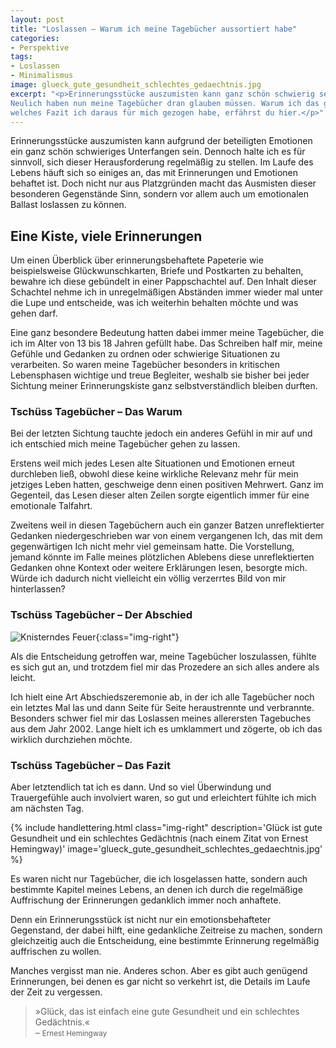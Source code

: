 ```yaml
---
layout: post
title: "Loslassen – Warum ich meine Tagebücher aussortiert habe"
categories:
- Perspektive
tags:
- Loslassen
- Minimalismus
image: glueck_gute_gesundheit_schlechtes_gedaechtnis.jpg
excerpt: "<p>Erinnerungsstücke auszumisten kann ganz schön schwierig sein.
Neulich haben nun meine Tagebücher dran glauben müssen. Warum ich das getan und
welches Fazit ich daraus für mich gezogen habe, erfährst du hier.</p>"
---
```


Erinnerungsstücke auszumisten kann aufgrund der beteiligten Emotionen ein ganz
schön schwieriges Unterfangen sein. Dennoch halte ich es für sinnvoll, sich
dieser Herausforderung regelmäßig zu stellen. Im Laufe des Lebens häuft sich so
einiges an, das mit Erinnerungen und Emotionen behaftet ist. Doch nicht nur aus
Platzgründen macht das Ausmisten dieser besonderen Gegenstände Sinn, sondern vor
allem auch um emotionalen Ballast loslassen zu können.

## Eine Kiste, viele Erinnerungen

Um einen Überblick über erinnerungsbehaftete Papeterie wie beispielsweise
Glückwunschkarten, Briefe und Postkarten zu behalten, bewahre ich diese
gebündelt in einer Pappschachtel auf. Den Inhalt dieser Schachtel nehme ich in
unregelmäßigen Abständen immer wieder mal unter die Lupe und entscheide, was ich
weiterhin behalten möchte und was gehen darf.

Eine ganz besondere Bedeutung hatten dabei immer meine Tagebücher, die ich im
Alter von 13 bis 18 Jahren gefüllt habe. Das Schreiben half mir, meine Gefühle
und Gedanken zu ordnen oder schwierige Situationen zu verarbeiten. So waren
meine Tagebücher besonders in kritischen Lebensphasen wichtige und treue
Begleiter, weshalb sie bisher bei jeder Sichtung meiner Erinnerungskiste ganz
selbstverständlich bleiben durften.

### Tschüss Tagebücher – Das Warum

Bei der letzten Sichtung tauchte jedoch ein anderes Gefühl in mir auf und ich
entschied mich meine Tagebücher gehen zu lassen.

Erstens weil mich jedes Lesen alte Situationen und Emotionen erneut durchleben
ließ, obwohl diese keine wirkliche Relevanz mehr für mein jetziges Leben hatten,
geschweige denn einen positiven Mehrwert. Ganz im Gegenteil, das Lesen dieser
alten Zeilen sorgte eigentlich immer für eine emotionale Talfahrt.

Zweitens weil in diesen Tagebüchern auch ein ganzer Batzen unreflektierter
Gedanken niedergeschrieben war von einem vergangenen Ich, das mit dem
gegenwärtigen Ich nicht mehr viel gemeinsam hatte. Die Vorstellung, jemand
könnte im Falle meines plötzlichen Ablebens diese unreflektierten Gedanken ohne
Kontext oder weitere Erklärungen lesen, besorgte mich. Würde ich dadurch nicht
vielleicht ein völlig verzerrtes Bild von mir hinterlassen?

### Tschüss Tagebücher – Der Abschied

![Knisterndes Feuer]({{site.baseurl}}/assets/img/posts/feuer.jpg){:class="img-right"}

Als die Entscheidung getroffen war, meine Tagebücher loszulassen, fühlte es sich
gut an, und trotzdem fiel mir das Prozedere an sich alles andere als leicht.

Ich hielt eine Art Abschiedszeremonie ab, in der ich alle Tagebücher noch ein
letztes Mal las und dann Seite für Seite heraustrennte und verbrannte. Besonders
schwer fiel mir das Loslassen meines allerersten Tagebuches aus dem Jahr 2002.
Lange hielt ich es umklammert und zögerte, ob ich das wirklich durchziehen
möchte.

### Tschüss Tagebücher – Das Fazit

Aber letztendlich tat ich es dann. Und so viel Überwindung und Trauergefühle
auch involviert waren, so gut und erleichtert fühlte ich mich am nächsten Tag.

{% include handlettering.html
  class="img-right"
  description='Glück ist gute Gesundheit und ein schlechtes Gedächtnis (nach
  einem Zitat von Ernest Hemingway)'
  image='glueck_gute_gesundheit_schlechtes_gedaechtnis.jpg'
%}

Es waren nicht nur Tagebücher, die ich losgelassen hatte, sondern auch bestimmte
Kapitel meines Lebens, an denen ich durch die regelmäßige Auffrischung der
Erinnerungen gedanklich immer noch anhaftete.

Denn ein Erinnerungsstück ist nicht nur ein emotionsbehafteter Gegenstand, der
dabei hilft, eine gedankliche Zeitreise zu machen, sondern gleichzeitig auch die
Entscheidung, eine bestimmte Erinnerung regelmäßig auffrischen zu wollen.

Manches vergisst man nie. Anderes schon. Aber es gibt auch genügend
Erinnerungen, bei denen es gar nicht so verkehrt ist, die Details im Laufe der
Zeit zu vergessen.

>»Glück, das ist einfach eine gute Gesundheit und ein schlechtes Gedächtnis.«<br/>
– <small>Ernest Hemingway</small>
